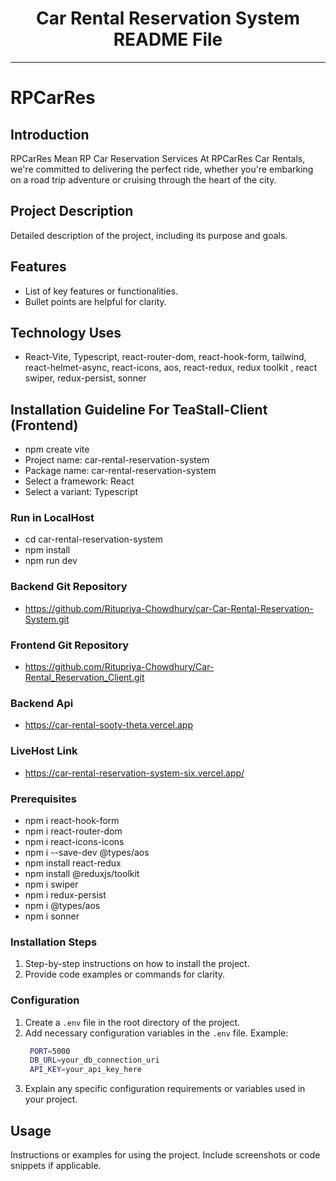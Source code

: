 
<div align="center">
  <h1>Car Rental Reservation System README File</h1>
</div>

---

# RPCarRes

## Introduction
RPCarRes Mean RP Car Reservation Services
At RPCarRes Car Rentals, we're committed to delivering the perfect ride, whether you're embarking on a road trip adventure or cruising through the heart of the city.

## Project Description

Detailed description of the project, including its purpose and goals.

## Features

- List of key features or functionalities.
- Bullet points are helpful for clarity.

## Technology Uses

- React-Vite, Typescript, react-router-dom, react-hook-form, tailwind, react-helmet-async, react-icons, aos, react-redux, redux toolkit , react swiper, redux-persist, sonner

## Installation Guideline For TeaStall-Client (Frontend)
- npm create vite
- Project name: car-rental-reservation-system
- Package name: car-rental-reservation-system
- Select a framework: React
- Select a variant: Typescript

### Run in LocalHost
- cd car-rental-reservation-system
- npm install
- npm run dev

### Backend Git Repository
-  https://github.com/Ritupriya-Chowdhury/car-Car-Rental-Reservation-System.git

### Frontend Git Repository
-  https://github.com/Ritupriya-Chowdhury/Car-Rental_Reservation_Client.git

### Backend Api
-  https://car-rental-sooty-theta.vercel.app

### LiveHost Link
-  https://car-rental-reservation-system-six.vercel.app/

### Prerequisites
- npm i react-hook-form
- npm i react-router-dom
- npm i react-icons-icons
- npm i --save-dev @types/aos
- npm install react-redux
- npm install @reduxjs/toolkit
- npm i swiper
- npm i redux-persist
- npm i @types/aos
- npm i sonner

### Installation Steps

1. Step-by-step instructions on how to install the project.
2. Provide code examples or commands for clarity.

### Configuration

1. Create a `.env` file in the root directory of the project.
2. Add necessary configuration variables in the `.env` file.
   Example:
   ```bash
    PORT=5000
    DB_URL=your_db_connection_uri
    API_KEY=your_api_key_here
   ```
3. Explain any specific configuration requirements or variables used in your project.

## Usage

Instructions or examples for using the project. Include screenshots or code snippets if applicable.
